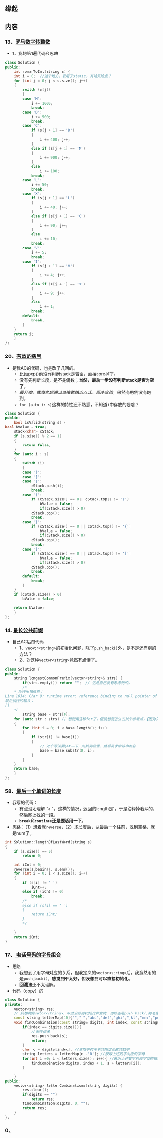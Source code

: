 ## 缘起

## 内容

### 13、[罗马数字转整数](https://leetcode-cn.com/problems/roman-to-integer/)

+ 1、我的第1遍代码和思路

```cpp
class Solution {
public:
    int romanToInt(string s) {
    int i = 0;  //这个地方，我用了static，有啥风险点？
	for (int j = 0; j < s.size(); j++)
	{
		switch (s[j])
		{
		case 'M':
			i += 1000;
			break;
		case 'D':
			i += 500;
			break;
		case 'C':
			if (s[j + 1] == 'D')
			{
				i += 400; j++;
			}
			else if (s[j + 1] == 'M')
			{
				i += 900; j++;
			}
			else
				i += 100;
			break;
		case 'L':
			i += 50;
			break;
		case 'X':
			if (s[j + 1] == 'L')
			{
				i += 40; j++;
			}
			else if (s[j + 1] == 'C')
			{
				i += 90; j++;
			}
			else
				i += 10;
			break;
		case 'V':
			i += 5;
			break;
		case 'I':
			if (s[j + 1] == 'V')
			{
				i += 4; j++;
			}
			else if (s[j + 1] == 'X')
			{
				i += 9; j++;
			}
			else
				i += 1;
			break;
		default:
			break;
		}
	}
    return i;
    }
};
```

### 20、[有效的括号](https://leetcode-cn.com/problems/valid-parentheses/)

+ 是我AC的代码，也是改了几回的。
  + 比如pop()前没有判断stack是否空，直接core掉了。
  + 没有先判断长度，是不是偶数；**当然，最后一步没有判断stack是否为空了**。
  + *最开始，我竟然想通过直接数组的方式，顺序查找*，果然有用例没有跑到。
  + `for (auto i: s)`这样的特性还不熟悉，不知道`i`中存放的是啥？

```cpp
class Solution {
public:
	bool isValid(string s) {
bool bValue = true;
	stack<char> cStack;
	if (s.size() % 2 == 1)
	{
		return false;
	}
	for (auto i : s)
	{
		switch (i)
		{	
		case '(':
		case '[':
		case '{':
			cStack.push(i);
			break;
		case ')':
			if (cStack.size() == 0|| cStack.top() != '(')
				bValue = false;
                if(cStack.size() > 0)
			cStack.pop();
			break;
		case '}':
			if (cStack.size() == 0 || cStack.top() != '{')
				bValue = false;
                if(cStack.size() > 0)
			cStack.pop();
			break;
		case ']':
			if (cStack.size() == 0 || cStack.top() != '[')
				bValue = false;
                if(cStack.size() > 0)
			cStack.pop();
			break;
		default:
			break;
		}
	}
	if (cStack.size() > 0)
		bValue = false;
		
    return bValue;
	}
};
```

### 14. [最长公共前缀](https://leetcode-cn.com/problems/longest-common-prefix/)

+ 自己AC后的代码
  + 1、`vecotr<string>`的初始化问题，除了`push_back()`外，是不是还有别的方法？
  + 2、对这种`vector<string>`竟然有点懵了。

```cpp
class Solution {
public:
    string longestCommonPrefix(vector<string>& strs) {
        if(strs.empty()) return "";  // 这是自己没有考虑到的。
        /*
	* 执行出错信息：
Line 1034: Char 9: runtime error: reference binding to null pointer of type 'std::__cxx11::basic_string<char>' (stl_vector.h)
最后执行的输入：
[]
	*/
        string base = strs[0];
	for (auto str : strs) // 想到用这种for了，但没想到怎么去找个参考点，【因为只是比较，所以auto &str，是不是引用，应该关系不大】。
	{
		for (int i = 0; i < base.length(); i++)
		{
			if (str[i] != base[i])
			{
                // 这个写法要get一下，先找到位置，然后再求字符串内容
				base = base.substr(0, i);
			}
		}
	}
	return base;
    }
};
```

### 58、[最后一个单词的长度](https://leetcode-cn.com/problems/length-of-last-word/)

+ 我写的代码：
  + 有点没太理解 "a "，这样的情况，返回的length是1，于是注释掉我写的，然后网上找的一段。
  + **`break`和`continue`还是要活用一下**。
+ 思路：（1）想着就`reverse`，（2）求长度后，从最后一个往前，找到空格，就是num了。

```cpp
int Solution::lengthOfLastWord(string s)
{
	if (s.size() == 0)
		return 0;

	int iCnt = 0;
	reverse(s.begin(), s.end());
	for (int i = 0; i < s.size(); i++)
	{
		if (s[i] != ' ')
			iCnt++;
		else if (iCnt != 0)
			break;
		/*
		else if (s[i] == ' ')
		{
			return iCnt;
		}
		*/
			
	}
	return iCnt;
}
```

### 17、[ 电话号码的字母组合](https://leetcode-cn.com/problems/letter-combinations-of-a-phone-number/)

+ 思路
  + 我想到了用字母对应的关系，但我定义的`vector<string>`后，我竟然用的是`push_back()`，**感觉到不太好，但没想到可以直接初始化**。
  + **回溯法**还不太理解。
+ 代码（copy）的

```cpp
class Solution {
private:
    vector<string> res;
    // 我想的是vetor<string>，不过没想到初始化的方式，用的还是push_back()的老思路。
    const string letterMap[10]{""," ","abc","def","ghi","jkl","mno","pqrs","tuv","wxyz" };
    void findCombination(const string& digits, int index, const string& s){
        if(index == digits.size()){
            //保存结果
            res.push_back(s);
            return;
        }
        char c = digits[index]; //获取字符串中的指定位置的数字
        string letters = letterMap[c -'0']; //获取上述数字对应的字母
        for(int i =0; i < letters.size(); i++){ //遍历上述数字对应字母的每种可能性，然后对之后的数字字符串递归上述操作
            findCombination(digits, index + 1, s + letters[i]);
        }

    }
public:
    vector<string> letterCombinations(string digits) {
        res.clear();
        if(digits == "")
            return res;
        findCombination(digits, 0, "");
        return res;
    }
};
```



### 0、
